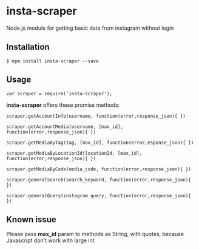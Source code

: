 # insta-scraper
Node.js module for getting basic data from instagram without login

## Installation
```
$ npm install insta-scraper --save
```

## Usage
```
var scraper = require('insta-scraper');
```
**insta-scraper** offers these promise methods:
```
scraper.getAccountInfo(username, function(error,response_json){ })
```

```
scraper.getAccountMedia(username, [max_id], function(error,response_json){ })
```

```
scraper.getMediaByTag(tag, [max_id], function(error,esponse_json){ })
```

```
scraper.getMediaByLocationId(locationId, [max_id], function(error,response_json){ })
```

```
scraper.getMediaByCode(media_code, function(error,response_json){ })
```

```
scraper.generalSearch(search_keyword, function(error,response_json){ })
```

```
scraper.generalQuery(instagram_query, function(error,response_json){ })
```

## Known issue
Please pass **max_id** param to methods as String, with quotes, because Javascript don't work with large int
